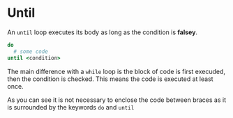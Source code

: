 # Until

An `until` loop executes its body as long as the condition is **falsey**.

```coffeescript
do
  # some code
until <condition>
```

The main difference with a `while` loop is the block of code is first execuded, then the condition is checked. This means the code is executed at least once.

As you can see it is not necessary to enclose the code between braces as it is surrounded by the keywords `do` and `until`

